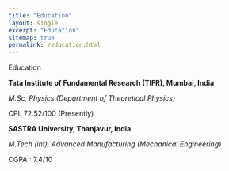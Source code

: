```yaml
---
title: "Education"
layout: single
excerpt: "Education"
sitemap: true
permalink: /education.html
---
```


Education

**Tata Institute of Fundamental Research (TIFR), Mumbai, India**

*M.Sc, Physics (Department of Theoretical Physics)*

CPI: 72.52/100 (Presently)



**SASTRA University, Thanjavur, India**

*M.Tech (int), Advanced Manufacturing (Mechanical Engineering)*

CGPA : 7.4/10

